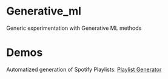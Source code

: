 # Generative_ml
Generic experimentation with Generative ML methods

# Demos
Automatized generation of Spotify Playlists:
[Playlist Generator](playlist_generator_demo.html)

